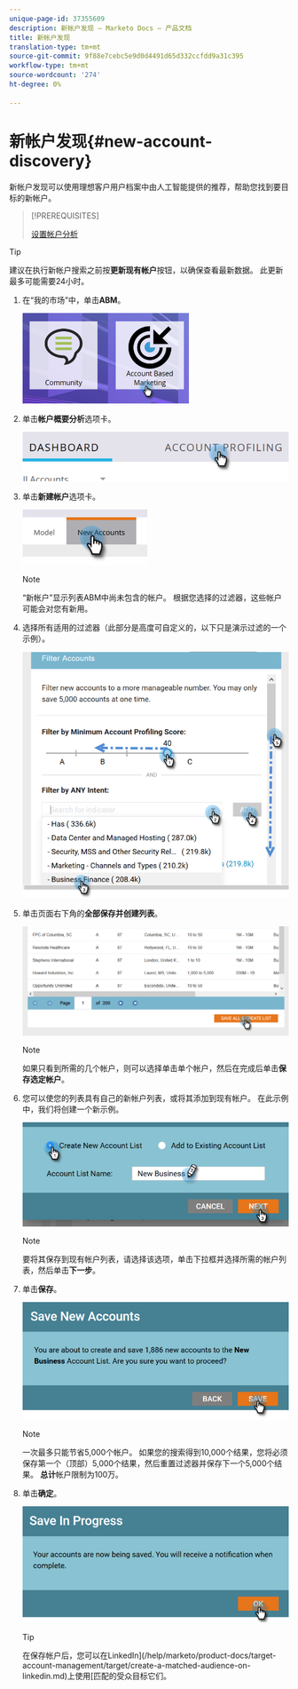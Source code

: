 ```yaml
---
unique-page-id: 37355609
description: 新帐户发现 — Marketo Docs — 产品文档
title: 新帐户发现
translation-type: tm+mt
source-git-commit: 9f88e7cebc5e9d0d4491d65d332ccfdd9a31c395
workflow-type: tm+mt
source-wordcount: '274'
ht-degree: 0%

---
```



# 新帐户发现{#new-account-discovery}

新帐户发现可以使用理想客户用户档案中由人工智能提供的推荐，帮助您找到要目标的新帐户。

>[!PREREQUISITES]
>
>[设置帐户分析](/help/marketo/product-docs/target-account-management/account-profiling/setting-up-account-profiling.md)

>[!TIP]
>
>建议在执行新帐户搜索之前按&#x200B;**更新现有帐户**&#x200B;按钮，以确保查看最新数据。 此更新最多可能需要24小时。

1. 在“我的市场”中，单击&#x200B;**ABM**。

   ![](assets/one-1.png)

1. 单击&#x200B;**帐户概要分析**&#x200B;选项卡。

   ![](assets/two-2.png)

1. 单击&#x200B;**新建帐户**&#x200B;选项卡。

   ![](assets/three-1.png)

   >[!NOTE]
   >
   >“新帐户”显示列表ABM中尚未包含的帐户。 根据您选择的过滤器，这些帐户可能会对您有新用。

1. 选择所有适用的过滤器（此部分是高度可自定义的，以下只是演示过滤的一个示例）。

   ![](assets/four-1.png)

1. 单击页面右下角的&#x200B;**全部保存并创建列表**。

   ![](assets/five-1.png)

   >[!NOTE]
   >
   >如果只看到所需的几个帐户，则可以选择单击单个帐户，然后在完成后单击&#x200B;**保存选定帐户**。

1. 您可以使您的列表具有自己的新帐户列表，或将其添加到现有帐户。 在此示例中，我们将创建一个新示例。

   ![](assets/six-1.png)

   >[!NOTE]
   >
   >要将其保存到现有帐户列表，请选择该选项，单击下拉框并选择所需的帐户列表，然后单击&#x200B;**下一步**。

1. 单击&#x200B;**保存**。

   ![](assets/seven-1.png)

   >[!NOTE]
   >
   >一次最多只能节省5,000个帐户。 如果您的搜索得到10,000个结果，您将必须保存第一个（顶部）5,000个结果，然后重置过滤器并保存下一个5,000个结果。 **总计**&#x200B;帐户限制为100万。

1. 单击&#x200B;**确定**。

   ![](assets/eight.png)

   >[!TIP]
   >
   >在保存帐户后，您可以在LinkedIn](/help/marketo/product-docs/target-account-management/target/create-a-matched-audience-on-linkedin.md)上使用[匹配的受众目标它们。
